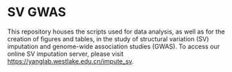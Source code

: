 # SV GWAS

This repository houses the scripts used for data analysis, as well as for the creation of figures and tables, in the study of structural variation (SV) imputation and genome-wide association studies (GWAS). To access our online SV imputation server, please visit https://yanglab.westlake.edu.cn/impute_sv.
